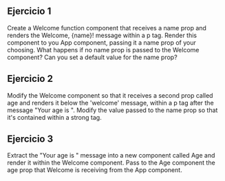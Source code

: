 ## Ejercicio 1

Create a Welcome function component that receives a name prop and renders the Welcome, {name}! message within a p tag.
Render this component to you App component, passing it a name prop of your choosing.
What happens if no name prop is passed to the Welcome component? Can you set a default value for the name prop?

<!-- Me aparece "Welcome, !" si no paso el valor del nombre. Si quito la prop pasa lo mismo. Si pongo una string vacía igual. -->
<!-- He descubierto PropTypes y ahora puedo usar valores por defecto. -->

## Ejercicio 2

Modify the Welcome component so that it receives a second prop called age and renders it below the 'welcome' message, within a p tag after the message "Your age is ".
Modify the value passed to the name prop so that it's contained within a strong tag.

## Ejercicio 3

Extract the "Your age is " message into a new component called Age and render it within the Welcome component.
Pass to the Age component the age prop that Welcome is receiving from the App component.
